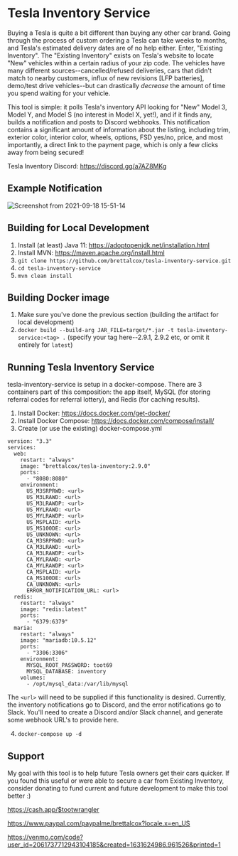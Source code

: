 # Tesla Inventory Service
Buying a Tesla is quite a bit different than buying any other car brand. Going through the process of custom ordering a Tesla can take weeks to months, and Tesla's estimated delivery dates are of no help either. Enter, "Existing Inventory". The "Existing Inventory" exists on Tesla's website to locate "New" vehicles within a certain radius of your zip code. The vehicles have many different sources--cancelled/refused deliveries, cars that didn't match to nearby customers, influx of new revisions [LFP batteries], demo/test drive vehicles--but can drastically _decrease_ the amount of time you spend waiting for your vehicle. 

This tool is simple: it polls Tesla's inventory API looking for "New" Model 3, Model Y, and Model S (no interest in Model X, yet!), and if it finds any, builds a notification and posts to Discord webhooks. This notification contains a significant amount of information about the listing, including trim, exterior color, interior color, wheels, options, FSD yes/no, price, and most importantly, a direct link to the payment page, which is only a few clicks away from being secured!

Tesla Inventory Discord: https://discord.gg/a7AZ8MKg

## Example Notification
![Screenshot from 2021-09-18 15-51-14](https://user-images.githubusercontent.com/7462622/133908271-ce6c835a-cc42-4d9a-8374-dd363ddf1ae3.png)

## Building for Local Development
1. Install (at least) Java 11: https://adoptopenjdk.net/installation.html
2. Install MVN: https://maven.apache.org/install.html
3. `git clone https://github.com/brettalcox/tesla-inventory-service.git`
4. `cd tesla-inventory-service`
5. `mvn clean install`

## Building Docker image
1. Make sure you've done the previous section (building the artifact for local development)
2. `docker build --build-arg JAR_FILE=target/*.jar -t tesla-inventory-service:<tag> .` (specify your tag here--2.9.1, 2.9.2 etc, or omit it entirely for `latest`)

## Running Tesla Inventory Service
tesla-inventory-service is setup in a docker-compose. There are 3 containers part of this composition: the app itself, MySQL (for storing referral codes for referral lottery), and Redis (for caching results).
1. Install Docker: https://docs.docker.com/get-docker/
2. Install Docker Compose: https://docs.docker.com/compose/install/
3. Create (or use the existing) docker-compose.yml
```
version: "3.3"
services:
  web:
    restart: "always"
    image: "brettalcox/tesla-inventory:2.9.0"
    ports:
      - "8080:8080"
    environment:
      US_M3SRPRWD: <url>
      US_M3LRAWD: <url>
      US_M3LRAWDP: <url>
      US_MYLRAWD: <url>
      US_MYLRAWDP: <url>
      US_MSPLAID: <url>
      US_MS100DE: <url>
      US_UNKNOWN: <url>
      CA_M3SRPRWD: <url>
      CA_M3LRAWD: <url>
      CA_M3LRAWDP: <url>
      CA_MYLRAWD: <url>
      CA_MYLRAWDP: <url>
      CA_MSPLAID: <url>
      CA_MS100DE: <url>
      CA_UNKNOWN: <url>
      ERROR_NOTIFICATION_URL: <url>
  redis:
    restart: "always"
    image: "redis:latest"
    ports:
      - "6379:6379"
  maria:
    restart: "always"
    image: "mariadb:10.5.12"
    ports:
      - "3306:3306"
    environment:
      MYSQL_ROOT_PASSWORD: toot69
      MYSQL_DATABASE: inventory
    volumes:
      - /opt/mysql_data:/var/lib/mysql
```
The `<url>` will need to be supplied if this functionality is desired. Currently, the inventory notifications go to Discord, and the error notifications go to Slack. You'll need to create a Discord and/or Slack channel, and generate some webhook URL's to provide here. 

4. `docker-compose up -d`

## Support
My goal with this tool is to help future Tesla owners get their cars quicker. If you found this useful or were able to secure a car from Existing Inventory, consider donating to fund current and future development to make this tool better :)


https://cash.app/$tootwrangler

https://www.paypal.com/paypalme/brettalcox?locale.x=en_US

https://venmo.com/code?user_id=2061737712943104185&created=1631624986.961526&printed=1

